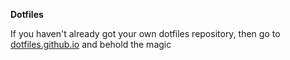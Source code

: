 **Dotfiles**

If you haven't already got your own dotfiles repository, then go to [dotfiles.github.io](http://dotfiles.github.io) and behold the magic